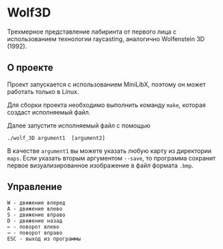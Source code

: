# Wolf3D

Трехмерное представление лабиринта от первого лица с использованием технологии raycasting, аналогично Wolfenstein 3D (1992).

## О проекте

Проект запускается с использованием MiniLibX, поэтому он может работать только в Linux.

Для сборки проекта необходимо выполнить команду ``make``, которая создаст исполняемый файл.

Далее запустите исполняемый файл с помощью
```
./wolf_3D argument1  [argument2]
```
В качестве ``argument1`` вы можете указать любую карту из директории ``maps``.
Если указать вторым аргументом ``--save``, то программа сохранит первое визуализированное изображение в файл формата ``.bmp``.

## Управление

```
W - движение вперед
A - движение влево
S - движение вправо
D - движение назад
← - поворот влево
→ - поворот вправо
ESC - выход из программы
```